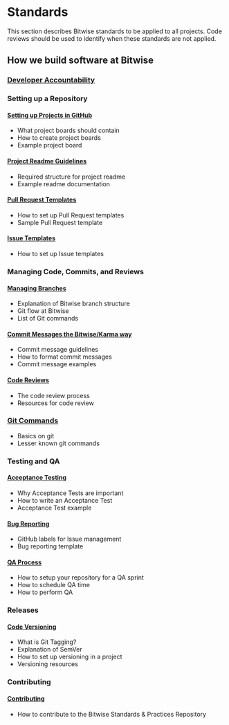 # Standards

This section describes Bitwise standards to be applied to all projects. Code reviews should be used to identify when these standards are not applied.

## How we build software at Bitwise

### [Developer Accountability](developer-accountability.md)

### Setting up a Repository

#### [Setting up Projects in GitHub](project-setup.md)

- What project boards should contain
- How to create project boards
- Example project board

#### [Project Readme Guidelines](readme-guidelines.md)

- Required structure for project readme
- Example readme documentation

#### [Pull Request Templates](pull-request-template.md)

- How to set up Pull Request templates
- Sample Pull Request template

#### [Issue Templates](issue-template.md)

- How to set up Issue templates

### Managing Code, Commits, and Reviews

#### [Managing Branches](branching.md)

- Explanation of Bitwise branch structure
- Git flow at Bitwise
- List of Git commands

#### [Commit Messages the Bitwise/Karma way](commits.md)

- Commit message guidelines
- How to format commit messages
- Commit message examples

#### [Code Reviews](code-reviews.md)

- The code review process
- Resources for code review

### [Git Commands](git-commands.md)

- Basics on git
- Lesser known git commands

### Testing and QA

#### [Acceptance Testing](acceptance-testing.md)

- Why Acceptance Tests are important
- How to write an Acceptance Test
- Acceptance Test example

#### [Bug Reporting](bug-reporting.md)

- GitHub labels for Issue management
- Bug reporting template

#### [QA Process](qa-process.md)

- How to setup your repository for a QA sprint
- How to schedule QA time
- How to perform QA

### Releases

#### [Code Versioning](code-versioning.md)

- What is Git Tagging?
- Explanation of SemVer
- How to set up versioning in a project
- Versioning resources

### Contributing

#### [Contributing](contributing.md)

- How to contribute to the Bitwise Standards & Practices Repository
